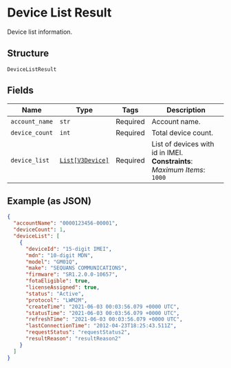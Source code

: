 
# Device List Result

Device list information.

## Structure

`DeviceListResult`

## Fields

| Name | Type | Tags | Description |
|  --- | --- | --- | --- |
| `account_name` | `str` | Required | Account name. |
| `device_count` | `int` | Required | Total device count. |
| `device_list` | [`List[V3Device]`](../../doc/models/v3-device.md) | Required | List of devices with id in IMEI.<br>**Constraints**: *Maximum Items*: `1000` |

## Example (as JSON)

```json
{
  "accountName": "0000123456-00001",
  "deviceCount": 1,
  "deviceList": [
    {
      "deviceId": "15-digit IMEI",
      "mdn": "10-digit MDN",
      "model": "GM01Q",
      "make": "SEQUANS COMMUNICATIONS",
      "firmware": "SR1.2.0.0-10657",
      "fotaEligible": true,
      "licenseAssigned": true,
      "status": "Active",
      "protocol": "LWM2M",
      "createTime": "2021-06-03 00:03:56.079 +0000 UTC",
      "statusTime": "2021-06-03 00:03:56.079 +0000 UTC",
      "refreshTime": "2021-06-03 00:03:56.079 +0000 UTC",
      "lastConnectionTime": "2012-04-23T18:25:43.511Z",
      "requestStatus": "requestStatus2",
      "resultReason": "resultReason2"
    }
  ]
}
```


